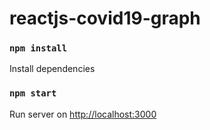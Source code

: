 # reactjs-covid19-graph

### `npm install` 
Install dependencies

### `npm start`
Run server on [http://localhost:3000](http://localhost:3000)
